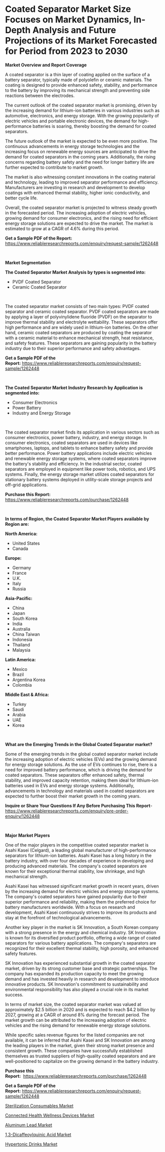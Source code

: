 <p><h1>Coated Separator Market Size Focuses on Market Dynamics, In-Depth Analysis and Future Projections of its Market Forecasted for Period from 2023 to 2030</h1></p><p><strong>Market Overview and Report Coverage</strong></p>
<p><p>A coated separator is a thin layer of coating applied on the surface of a battery separator, typically made of polyolefin or ceramic materials. The coating is designed to provide enhanced safety, stability, and performance to the battery by improving its mechanical strength and preventing side reactions between the electrodes.</p><p>The current outlook of the coated separator market is promising, driven by the increasing demand for lithium-ion batteries in various industries such as automotive, electronics, and energy storage. With the growing popularity of electric vehicles and portable electronic devices, the demand for high-performance batteries is soaring, thereby boosting the demand for coated separators.</p><p>The future outlook of the market is expected to be even more positive. The continuous advancements in energy storage technologies and the increasing focus on renewable energy sources are anticipated to drive the demand for coated separators in the coming years. Additionally, the rising concerns regarding battery safety and the need for longer battery life are further expected to contribute to market growth.</p><p>The market is also witnessing constant innovations in the coating material and technology, leading to improved separator performance and efficiency. Manufacturers are investing in research and development to develop coatings with enhanced thermal stability, higher ionic conductivity, and better cycle life.</p><p>Overall, the coated separator market is projected to witness steady growth in the forecasted period. The increasing adoption of electric vehicles, growing demand for consumer electronics, and the rising need for efficient energy storage solutions are expected to drive the market. The market is estimated to grow at a CAGR of 4.6% during this period.</p></p>
<p><strong>Get a Sample PDF of the Report:</strong> <a href="https://www.reliableresearchreports.com/enquiry/request-sample/1262448">https://www.reliableresearchreports.com/enquiry/request-sample/1262448</a></p>
<p>&nbsp;</p>
<p><strong>Market Segmentation</strong></p>
<p><strong>The Coated Separator Market Analysis by types is segmented into:</strong></p>
<p><ul><li>PVDF Coated Separator</li><li>Ceramic Coated Separator</li></ul></p>
<p>&nbsp;</p>
<p><p>The coated separator market consists of two main types: PVDF coated separator and ceramic coated separator. PVDF coated separators are made by applying a layer of polyvinylidene fluoride (PVDF) on the separator to improve thermal stability and electrolyte wettability. These separators offer high performance and are widely used in lithium-ion batteries. On the other hand, ceramic coated separators are produced by coating the separator with a ceramic material to enhance mechanical strength, heat resistance, and safety features. These separators are gaining popularity in the battery industry due to their superior performance and safety advantages.</p></p>
<p><strong>Get a Sample PDF of the Report:</strong>&nbsp;<a href="https://www.reliableresearchreports.com/enquiry/request-sample/1262448">https://www.reliableresearchreports.com/enquiry/request-sample/1262448</a></p>
<p>&nbsp;</p>
<p><strong>The Coated Separator Market Industry Research by Application is segmented into:</strong></p>
<p><ul><li>Consumer Electronics</li><li>Power Battery</li><li>Industry and Energy Storage</li></ul></p>
<p>&nbsp;</p>
<p><p>The coated separator market finds its application in various sectors such as consumer electronics, power battery, industry, and energy storage. In consumer electronics, coated separators are used in devices like smartphones, laptops, and tablets to enhance battery safety and provide better performance. Power battery applications include electric vehicles and renewable energy storage systems, where coated separators improve the battery's stability and efficiency. In the industrial sector, coated separators are employed in equipment like power tools, robotics, and UPS systems. Finally, the energy storage market utilizes coated separators for stationary battery systems deployed in utility-scale storage projects and off-grid applications.</p></p>
<p><strong>Purchase this Report:</strong>&nbsp; <a href="https://www.reliableresearchreports.com/purchase/1262448">https://www.reliableresearchreports.com/purchase/1262448</a></p>
<p>&nbsp;</p>
<p><strong>In terms of Region, the Coated Separator Market Players available by Region are:</strong></p>
<p>
    <p> <strong> North America: </strong>
        <ul>
            <li>United States</li>
            <li>Canada</li>
        </ul>
        </p> 
    <p> <strong> Europe: </strong>
        <ul>
            <li>Germany</li>
            <li>France</li>
            <li>U.K.</li>
            <li>Italy</li>
            <li>Russia</li>
        </ul>
        </p> 
    <p> <strong> Asia-Pacific: </strong>
        <ul>
            <li>China</li>
            <li>Japan</li>
            <li>South Korea</li>
            <li>India</li>
            <li>Australia</li>
            <li>China Taiwan</li>
            <li>Indonesia</li>
            <li>Thailand</li>
            <li>Malaysia</li>
        </ul>
        </p> 
    <p> <strong> Latin America: </strong>
        <ul>
            <li>Mexico</li>
            <li>Brazil</li>
            <li>Argentina Korea</li>
            <li>Colombia</li>
        </ul>
        </p> 
    <p> <strong> Middle East & Africa: </strong>
        <ul>
            <li>Turkey</li>
            <li>Saudi</li>
            <li>Arabia</li>
            <li>UAE</li>
            <li>Korea</li>
        </ul>
    </p>
    </p>
<p>&nbsp;</p>
<p><strong>What are the Emerging Trends in the Global Coated Separator market?</strong></p>
<p><p>Some of the emerging trends in the global coated separator market include the increasing adoption of electric vehicles (EVs) and the growing demand for energy storage solutions. As the use of EVs continues to rise, there is a need for improved battery performance, which is driving the demand for coated separators. These separators offer enhanced safety, thermal stability, and improved capacity retention, making them ideal for lithium-ion batteries used in EVs and energy storage systems. Additionally, advancements in technology and materials used in coated separators are expected to further boost their market growth in the coming years.</p></p>
<p><strong>Inquire or Share Your Questions If Any Before Purchasing This Report</strong>- <a href="https://www.reliableresearchreports.com/enquiry/pre-order-enquiry/1262448">https://www.reliableresearchreports.com/enquiry/pre-order-enquiry/1262448</a></p>
<p>&nbsp;</p>
<p><strong>Major Market Players</strong></p>
<p><p>One of the major players in the competitive coated separator market is Asahi Kasei (Celgard), a leading global manufacturer of high-performance separators for lithium-ion batteries. Asahi Kasei has a long history in the battery industry, with over four decades of experience in developing and producing advanced materials. The company's coated separators are known for their exceptional thermal stability, low shrinkage, and high mechanical strength.</p><p>Asahi Kasei has witnessed significant market growth in recent years, driven by the increasing demand for electric vehicles and energy storage systems. The company's coated separators have gained popularity due to their superior performance and reliability, making them the preferred choice for battery manufacturers worldwide. With a focus on research and development, Asahi Kasei continuously strives to improve its products and stay at the forefront of technological advancements.</p><p>Another key player in the market is SK Innovation, a South Korean company with a strong presence in the energy and chemical industry. SK Innovation is known for its diversified product portfolio, offering a wide range of coated separators for various battery applications. The company's separators are recognized for their excellent thermal stability, high porosity, and enhanced safety features.</p><p>SK Innovation has experienced substantial growth in the coated separator market, driven by its strong customer base and strategic partnerships. The company has expanded its production capacity to meet the growing demand and has invested heavily in research and development to introduce innovative products. SK Innovation's commitment to sustainability and environmental responsibility has also played a crucial role in its market success.</p><p>In terms of market size, the coated separator market was valued at approximately $2.5 billion in 2020 and is expected to reach $4.2 billion by 2027, growing at a CAGR of around 8% during the forecast period. The market growth can be attributed to the increasing adoption of electric vehicles and the rising demand for renewable energy storage solutions.</p><p>While specific sales revenue figures for the listed companies are not available, it can be inferred that Asahi Kasei and SK Innovation are among the leading players in the market, given their strong market presence and consistent growth. These companies have successfully established themselves as trusted suppliers of high-quality coated separators and are well-positioned to capitalize on the growing demand in the battery industry.</p></p>
<p><strong>Purchase this Report:</strong>&nbsp;&nbsp;<a href="https://www.reliableresearchreports.com/purchase/1262448">https://www.reliableresearchreports.com/purchase/1262448</a></p>
<p></p>
<p><strong>Get a Sample PDF of the Report:</strong>&nbsp;<a href="https://www.reliableresearchreports.com/enquiry/request-sample/1262448">https://www.reliableresearchreports.com/enquiry/request-sample/1262448</a></p>
<p><p><a href="https://www.linkedin.com/pulse/sterilization-consumables-market-size-2023-2030-global/">Sterilization Consumables Market</a></p><p><a href="https://www.linkedin.com/pulse/decoding-connected-health-wellness-devices/">Connected Health Wellness Devices Market</a></p><p><a href="https://medium.com/@ishankishanrp23/aluminum-lead-market-size-growth-forecast-2023-2030-528c75decbf8">Aluminum Lead Market</a></p><p><a href="https://github.com/abbypearson7765/Market-Research-Report-List-1/blob/main/13-dicaffeoylquinic-acid-market.md">1,3-Dicaffeoylquinic Acid Market</a></p><p><a href="https://medium.com/@aureliarice2023/hypertonic-drinks-market-size-growth-forecast-2023-2030-232ed55de7cf">Hypertonic Drinks Market</a></p></p>